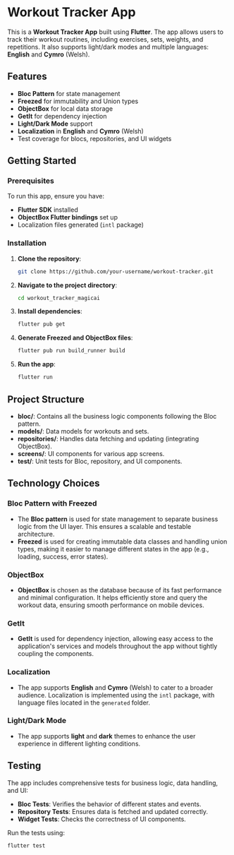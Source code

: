 
# Workout Tracker App

This is a **Workout Tracker App** built using **Flutter**. The app allows users to track their workout routines, including exercises, sets, weights, and repetitions. It also supports light/dark modes and multiple languages: **English** and **Cymro** (Welsh).

## Features

- **Bloc Pattern** for state management
- **Freezed** for immutability and Union types
- **ObjectBox** for local data storage
- **GetIt** for dependency injection
- **Light/Dark Mode** support
- **Localization** in **English** and **Cymro** (Welsh)
- Test coverage for blocs, repositories, and UI widgets

## Getting Started

### Prerequisites

To run this app, ensure you have:

- **Flutter SDK** installed
- **ObjectBox Flutter bindings** set up
- Localization files generated (`intl` package)

### Installation

1. **Clone the repository**:

   ```bash
   git clone https://github.com/your-username/workout-tracker.git
   ```

2. **Navigate to the project directory**:

   ```bash
   cd workout_tracker_magicai
   ```

3. **Install dependencies**:

   ```bash
   flutter pub get
   ```

4. **Generate Freezed and ObjectBox files**:

   ```bash
   flutter pub run build_runner build
   ```

5. **Run the app**:

   ```bash
   flutter run
   ```

## Project Structure

- **bloc/**: Contains all the business logic components following the Bloc pattern.
- **models/**: Data models for workouts and sets.
- **repositories/**: Handles data fetching and updating (integrating ObjectBox).
- **screens/**: UI components for various app screens.
- **test/**: Unit tests for Bloc, repository, and UI components.

## Technology Choices

### Bloc Pattern with Freezed
- The **Bloc pattern** is used for state management to separate business logic from the UI layer. This ensures a scalable and testable architecture.
- **Freezed** is used for creating immutable data classes and handling union types, making it easier to manage different states in the app (e.g., loading, success, error states).

### ObjectBox
- **ObjectBox** is chosen as the database because of its fast performance and minimal configuration. It helps efficiently store and query the workout data, ensuring smooth performance on mobile devices.

### GetIt
- **GetIt** is used for dependency injection, allowing easy access to the application's services and models throughout the app without tightly coupling the components.

### Localization
- The app supports **English** and **Cymro** (Welsh) to cater to a broader audience. Localization is implemented using the `intl` package, with language files located in the `generated` folder.

### Light/Dark Mode
- The app supports **light** and **dark** themes to enhance the user experience in different lighting conditions.

## Testing

The app includes comprehensive tests for business logic, data handling, and UI:

- **Bloc Tests**: Verifies the behavior of different states and events.
- **Repository Tests**: Ensures data is fetched and updated correctly.
- **Widget Tests**: Checks the correctness of UI components.

Run the tests using:

```bash
flutter test
```
